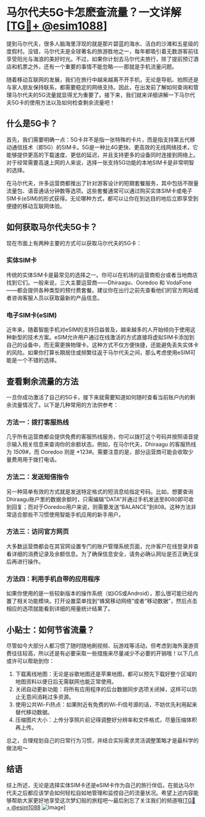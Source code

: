 # 马尔代夫5G卡怎麽查流量？一文详解[[TG💪+ @esim1088](https://t.me/s/esim1088)]

提到马尔代夫，很多人脑海里浮现的就是那片碧蓝的海水、洁白的沙滩和五星级的度假村。没错，马尔代夫是全球著名的旅游胜地之一，每年都吸引着无数游客前往享受阳光与海浪的美好时光。不过，如果你计划去马尔代夫旅行，除了提前预订酒店和机票之外，还有一个重要的事情不能忽略——那就是手机流量问题。

随着移动互联网的发展，我们在旅行中越来越离不开手机，无论是导航、拍照还是与家人朋友保持联系，都需要稳定的网络支持。因此，在出发前了解如何查询和管理马尔代夫的5G流量就显得尤为重要了。接下来，我们就来详细讲解一下马尔代夫5G卡的使用方法以及如何检查剩余流量吧！

## 什么是5G卡？

首先，我们需要明确一点：5G卡并不是指一张特殊的卡片，而是指支持第五代移动通信技术（即5G）的SIM卡。5G是一种比4G更快、更高效的无线网络技术，它能够提供更高的下载速度、更低的延迟，并且支持更多的设备同时连接到网络上。对于经常需要高速上网的人来说，选择一张支持5G功能的本地SIM卡是非常明智的选择。

在马尔代夫，许多运营商都推出了针对游客设计的短期套餐服务，其中包括不限量流量包、语音通话分钟数等选项。这些套餐通常可以通过购买实体SIM卡或电子SIM卡(eSIM)的形式获得。无论哪种方式，都可以让你在到达目的地后立即享受到便捷的移动互联网体验。

## 如何获取马尔代夫5G卡？

现在市面上有两种主要的方式可以获取马尔代夫的5G卡：

### 实体SIM卡
传统的实体SIM卡是最常见的选择之一。你可以在机场的运营商柜台或者当地商店找到它们。一般来说，三大主要运营商——Dhiraagu、Ooredoo 和 VodaFone——都会提供各种类型的预付费套餐。建议你在出行之前先查看他们的官方网站或者咨询客服人员以获取最新的产品信息。

### 电子SIM卡(eSIM)
近年来，随着智能手机对eSIM的支持日益普及，越来越多的人开始倾向于使用这种新型的技术方案。eSIM允许用户通过在线激活的方式直接将虚拟SIM卡添加到自己的设备中，而无需更换物理卡。这种方式不仅方便快捷，还能避免丢失实体卡的风险。如果你打算长期居住或频繁往返于马尔代夫之间，那么考虑使用eSIM可能是一个不错的选择。

## 查看剩余流量的方法

一旦你成功激活了自己的5G卡，接下来就需要知道如何随时查看当前账户内的剩余流量情况了。以下是几种常用的方法供参考：

### 方法一：拨打客服热线
几乎所有运营商都会提供免费的客服热线服务，你可以拨打这个号码并按照语音提示输入相关信息来查询你的余额状态。例如，在马尔代夫，Dhiraagu 的客服热线为 *150*9#，而 Ooredoo 则是 *123#。需要注意的是，部分运营商可能会收取少量费用用于拨打电话。

### 方法二：发送短信指令
另一种简单有效的方式就是发送特定格式的短消息给指定号码。比如，想要查询Dhiraagu账户里的数据余额时，只需编辑“DATA”并通过手机发送至8080即可收到回复；而对于Ooredoo用户来说，则需要发送“BALANCE”到808。这种方法非常适合那些不习惯使用智能手机应用的新手用户。

### 方法三：访问官方网页
大多数运营商都会在其官网设置专门的账户管理系统页面，允许客户在线登录并查看详细的消费记录及余额信息。为了确保信息安全，请务必确认网址是否正确无误后再进行操作。

### 方法四：利用手机自带的应用程序
如果你使用的是一些较新版本的操作系统（如iOS或Android），那么很可能已经内置了相关功能模块。打开设置菜单找到“蜂窝移动网络”或者“移动数据”，然后点击相应的选项就能看到详细的用量统计结果了。

## 小贴士：如何节省流量？

尽管如今大部分人都习惯了随时随地刷视频、玩游戏等活动，但考虑到海外漫游资费往往较高，所以还是有必要采取一些措施来尽量减少不必要的开销哦！以下几点或许可以帮助到你：

1. 下载离线地图：无论是谷歌地图还是苹果地图，都可以预先下载好整个区域的地图资料以便日后无需联网也能正常使用。
2. 关闭自动更新功能：将所有应用程序的后台数据同步选项关闭掉，这样可以防止无意间消耗过多资源。
3. 使用公共Wi-Fi热点：如果附近有免费的Wi-Fi信号源的话，不妨优先利用起来替代移动数据。
4. 压缩图片大小：上传分享照片前记得调整好分辨率和文件格式，尽量压缩体积再上传。

总之，合理规划自己的日常行为习惯，并结合实际需求灵活调整策略才是最科学的做法啦～

## 结语

综上所述，无论是选择实体SIM卡还是eSIM卡作为自己的旅行伴侣，在抵达马尔代夫之后都应该学会如何轻松自如地管理和监控自己的流量状况。希望上述内容能够帮助大家更好地享受这次梦幻般的旅程吧～最后别忘了关注我们的频道哦[[TG💪+ @esim1088](https://t.me/s/esim1088) ![Image](https://i.postimg.cc/4NQfJmqS/Snipaste-2025-05-13-00-14-12.png)]